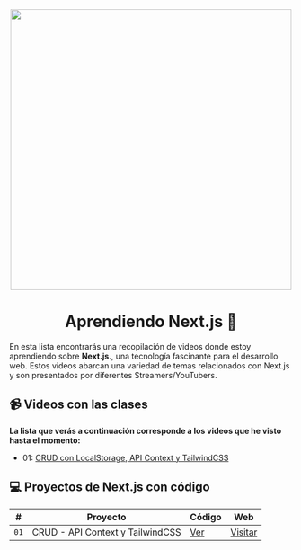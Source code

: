 <div align="center">
<img src="https://raw.githubusercontent.com/AndrePonce3322/curso-nextjs/main/nextjs.png" width="500" />
</div>

<h1 align="center">
 Aprendiendo Next.js 🌚
</h1>

En esta lista encontrarás una recopilación de videos donde estoy aprendiendo sobre  **Next.js**., una tecnología fascinante para el desarrollo web. Estos videos abarcan una variedad de temas relacionados con Next.js y son presentados por diferentes Streamers/YouTubers.

## 📹 Videos con las clases
**La lista que verás a continuación corresponde a los videos que he visto hasta el momento:**

 - 01: [CRUD con LocalStorage, API Context y TailwindCSS](https://youtu.be/Ac9J_yyQqOI?si=JZ_mzV_NSRPS7qjs)

## 💻 Proyectos de Next.js con código

| # | Proyecto                                | Código                                                | Web                                 |
|---|----------------------------------------|-------------------------------------------------------|-------------------------------------|
| `01` | CRUD - API Context y TailwindCSS       | [Ver](https://github.com/AndrePonce3322/curso-nextjs/tree/main/projects/01-crud-nextjs) | [Visitar](https://app-crud-nextjs.vercel.app) |

